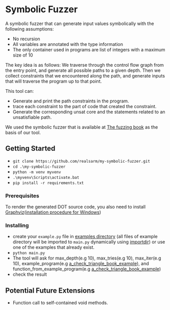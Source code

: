 # Symbolic Fuzzer

A symbolic fuzzer that can generate input values symbolically with the following assumptions:

- No recursion
- All variables are annotated with the type information
- The only container used in programs are list of integers with a maximum size of 10

The key idea is as follows: We traverse through the control flow graph from the entry point, and generate all possible paths to a given depth. Then we collect constraints that we encountered along the path, and generate inputs that will traverse the program up to that point.

This tool can:

- Generate and print the path constraints in the program.
- trace each constraint to the part of code that created the constraint.
- Generate the corresponding unsat core and the statements related to an unsatisfiable path.

We used the symbolic fuzzer that is available at [The fuzzing book](https://www.fuzzingbook.org/html/SymbolicFuzzer.html) as the basis of our tool.

## Getting Started

- `git clone https://github.com/realsarm/my-symbolic-fuzzer.git`
- `cd .\my-symbolic-fuzzer`
- `python -m venv myvenv`
- `.\myvenv\Scripts\activate.bat`
- `pip install -r requirements.txt`

### Prerequisites

To render the generated DOT source code, you also need to install [Graphviz](https://www.graphviz.org/)([installation procedure for Windows](https://forum.graphviz.org/t/new-simplified-installation-procedure-on-windows/224))

### Installing

- create your `example.py` file in [examples directory](https://github.com/realsarm/my-symbolic-fuzzer/tree/main/examples) (all files of example directory will be imported to `main.py` dynamically using [importdir](https://gitlab.com/aurelien-lourot/importdir)) or use one of the examples that already exist.
- `python main.py`
- The tool will ask for max_depth(e.g 10), max_tries(e.g 10), max_iter(e.g 10), example_program(e.g [a_check_triangle_book_example](https://github.com/realsarm/my-symbolic-fuzzer/tree/main/examples)), and function_from_example_program(e.g [a_check_triangle_book_example](https://github.com/realsarm/my-symbolic-fuzzer/blob/main/examples/a_check_triangle_book_example.py))
- check the result

## Potential Future Extensions

- Function call to self-contained void methods.
